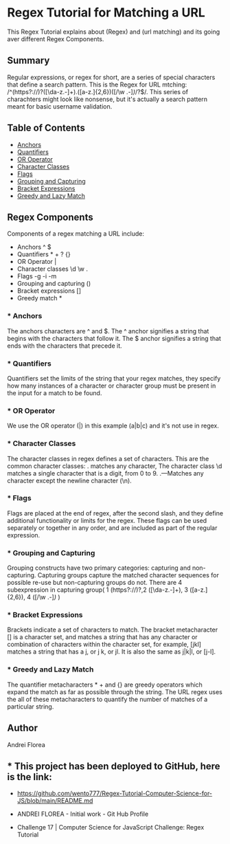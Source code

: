 # Regex Tutorial for Matching a URL

This Regex Tutorial explains about (Regex) and (url matching) and its going aver different Regex Components.

## Summary
Regular expressions, or regex for short, are a series of special characters that define a search pattern. This is the Regex for URL mtching: /^(https?:\/\/)?([\da-z\.-]+)\.([a-z\.]{2,6})([\/\w \.-]*)*\/?$/. This series of charachters might look like nonsense, but it's actually a search pattern meant for basic username validation.

## Table of Contents

- [Anchors](#anchors)
- [Quantifiers](#quantifiers)
- [OR Operator](#or-operator)
- [Character Classes](#character-classes)
- [Flags](#flags)
- [Grouping and Capturing](#grouping-and-capturing)
- [Bracket Expressions](#bracket-expressions)
- [Greedy and Lazy Match](#greedy-and-lazy-match)

## Regex Components

Components of a regex matching a URL include:

- Anchors ^ $
- Quantifiers * + ? {}
- OR Operator |
- Character classes \d \w .
- Flags -g  -i  -m
- Grouping and capturing ()
- Bracket expressions []
- Greedy match *




### * Anchors

The anchors characters are ^ and $. The ^ anchor signifies a string that begins with the characters that follow it. The $ anchor signifies a string that ends with the characters that precede it.



### * Quantifiers

Quantifiers set the limits of the string that your regex matches, they specify how many instances of a character or character group must be present in the input for a match to be found.




### * OR Operator

We use the OR operator (|) in this example (a|b|c) and it's not use in regex.



### * Character Classes

The character classes in regex defines a set of characters. This are the common character classes:
. matches any character, The character class \d matches a single character that is a digit, from 0 to 9. .—Matches any character except the newline character (\n).



### * Flags

Flags are placed at the end of regex, after the second slash, and they define additional functionality or limits for the regex. These flags can be used separately or together in any order, and are included as part of the regular expression.



### * Grouping and Capturing

Grouping constructs have two primary categories: capturing and non-capturing. Capturing groups capture the matched character sequences for possible re-use but non-capturing groups do not. There are 4 subexpression in capturing group( 1 (https?:\/\/)?,2 ([\da-z\.-]+),  3 ([a-z\.]{2,6}), 4 ([\/\w \.-]*)* )



### * Bracket Expressions

Brackets indicate a set of characters to match. The bracket metacharacter [] is a character set, and matches a string that has any character or combination of characters within the character set, for example, [jkl] matches a string that has a j, or j k, or jl. It is also the same as j|k|l, or [j-l].




### * Greedy and Lazy Match

The quantifier metacharacters * + and {} are greedy operators which expand the match as far as possible through the string. 
The URL regex uses the all of these metacharacters to quantify the number of matches of a particular string.

## Author

Andrei Florea

## * This project has been deployed to GitHub, here is the link:


- https://github.com/wento777/Regex-Tutorial-Computer-Science-for-JS/blob/main/README.md



- ANDREI FLOREA - Initial work - Git Hub Profile

- Challenge 17 | Computer Science for JavaScript Challenge: Regex Tutorial
